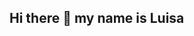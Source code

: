 ## Hi there 👋 my name is Luisa 
<a href="https://www.linkedin.com/in/luisa-bowie-a8975784/" ><img src="" ></a>

<!--
**Tala101/Tala101** is a ✨ _special_ ✨ repository because its `README.md` (this file) appears on your GitHub profile.

Here are some ideas to get you started:

- 🔭 I’m currently working on ...
- 🌱 I’m currently learning ...
- 👯 I’m looking to collaborate on ...
- 🤔 I’m looking for help with ...
- 💬 Ask me about ...
- 📫 How to reach me: ...
- 😄 Pronouns: ...
- ⚡ Fun fact: ...
-->
